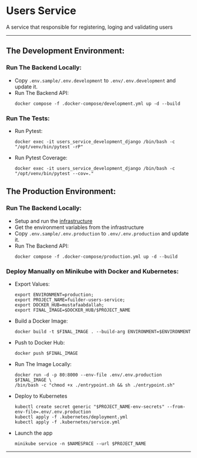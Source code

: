 # Users Service
A service that responsible for registering, loging and validating users

---

## The Development Environment:

### Run The Backend Locally:
- Copy `.env.sample/.env.development` to `.env/.env.development` and update it.
- Run The Backend API:
  ```shell
  docker compose -f .docker-compose/development.yml up -d --build
  ```

### Run The Tests:
- Run Pytest:
  ```shell
  docker exec -it users_service_development_django /bin/bash -c "/opt/venv/bin/pytest -rP"
  ```
- Run Pytest Coverage:
  ```shell
  docker exec -it users_service_development_django /bin/bash -c "/opt/venv/bin/pytest --cov=."
  ```

## The Production Environment:

### Run The Backend Locally:
- Setup and run the [infrastructure](..%2F..%2Finfrastructure%2FREADME.md)
- Get the environment variables from the infrastructure
- Copy `.env.sample/.env.production` to `.env/.env.production` and update it.
- Run The Backend API:
  ```shell
  docker compose -f .docker-compose/production.yml up -d --build
  ```
  
### Deploy Manually on Minikube with Docker and Kubernetes:
- Export Values:
  ```shell
  export ENVIRONMENT=production;
  export PROJECT_NAME=fuilder-users-service;
  export DOCKER_HUB=mustafaabdallah;
  export FINAL_IMAGE=$DOCKER_HUB/$PROJECT_NAME
  ```
- Build a Docker Image:
  ```shell
  docker build -t $FINAL_IMAGE . --build-arg ENVIRONMENT=$ENVIRONMENT
  ```
- Push to Docker Hub:
  ```shell
  docker push $FINAL_IMAGE
  ```
- Run The Image Locally:
  ```shell
  docker run -d -p 80:8000 --env-file .env/.env.production $FINAL_IMAGE \
  /bin/bash -c "chmod +x ./entrypoint.sh && sh ./entrypoint.sh"
  ```
- Deploy to Kubernetes
  ```shell
  kubectl create secret generic "$PROJECT_NAME-env-secrets" --from-env-file=.env/.env.production
  kubectl apply -f .kubernetes/deployment.yml
  kubectl apply -f .kubernetes/service.yml
  ```
- Launch the app
  ```shell
  minikube service -n $NAMESPACE --url $PROJECT_NAME
  ```

---

